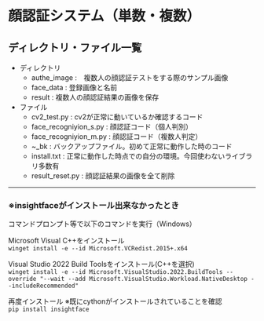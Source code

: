 # 顔認証システム（単数・複数）

## ディレクトリ・ファイル一覧

* ディレクトリ
  * authe_image :　複数人の顔認証テストをする際のサンプル画像
  * face_data : 登録画像と名前
  * result : 複数人の顔認証結果の画像を保存
* ファイル
  * cv2_test.py : cv2が正常に動いているか確認するコード
  * face_recogniyion_s.py : 顔認証コード（個人判別）
  * face_recogniyion_m.py : 顔認証コード（複数人判定）
  * ~_bk : バックアップファイル。初めて正常に動作した時のコード
  * install.txt : 正常に動作した時点での自分の環境。今回使わないライブラリ多数有
  * result_reset.py : 顔認証結果の画像を全て削除

***

### ※insightfaceがインストール出来なかったとき

コマンドプロンプト等で以下のコマンドを実行（Windows）

 Microsoft Visual C++をインストール  
`winget install -e --id Microsoft.VCRedist.2015+.x64`

 Visual Studio 2022 Build Toolsをインストール(C++を選択)  
`winget install -e --id Microsoft.VisualStudio.2022.BuildTools --override "--wait --add Microsoft.VisualStudio.Workload.NativeDesktop --includeRecommended"`

再度インストール ※既にcythonがインストールされていることを確認  
`pip install insightface`
